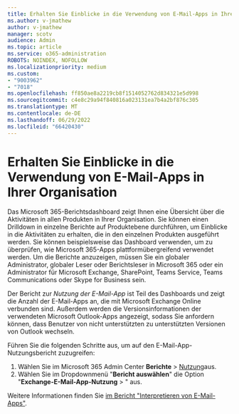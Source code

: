 ```yaml
---
title: Erhalten Sie Einblicke in die Verwendung von E-Mail-Apps in Ihrer Organisation
ms.author: v-jmathew
author: v-jmathew
manager: scotv
audience: Admin
ms.topic: article
ms.service: o365-administration
ROBOTS: NOINDEX, NOFOLLOW
ms.localizationpriority: medium
ms.custom:
- "9003962"
- "7018"
ms.openlocfilehash: ff850ae8a2219cb8f1514052762d834321e5d998
ms.sourcegitcommit: c4e8c29a94f840816a023131ea7b4a2bf876c305
ms.translationtype: MT
ms.contentlocale: de-DE
ms.lasthandoff: 06/29/2022
ms.locfileid: "66420430"
---
```

# <a name="gain-insight-into-the-use-of-email-apps-in-your-organization"></a>Erhalten Sie Einblicke in die Verwendung von E-Mail-Apps in Ihrer Organisation

Das Microsoft 365-Berichtsdashboard zeigt Ihnen eine Übersicht über die Aktivitäten in allen Produkten in Ihrer Organisation. Sie können einen Drilldown in einzelne Berichte auf Produktebene durchführen, um Einblicke in die Aktivitäten zu erhalten, die in den einzelnen Produkten ausgeführt werden. Sie können beispielsweise das Dashboard verwenden, um zu überprüfen, wie Microsoft 365-Apps plattformübergreifend verwendet werden. Um die Berichte anzuzeigen, müssen Sie ein globaler Administrator, globaler Leser oder Berichtsleser in Microsoft 365 oder ein Administrator für Microsoft Exchange, SharePoint, Teams Service, Teams Communications oder Skype for Business sein.

Der Bericht zur *Nutzung der E-Mail-App* ist Teil des Dashboards und zeigt die Anzahl der E-Mail-Apps an, die mit Microsoft Exchange Online verbunden sind. Außerdem werden die Versionsinformationen der verwendeten Microsoft Outlook-Apps angezeigt, sodass Sie anfordern können, dass Benutzer von nicht unterstützten zu unterstützten Versionen von Outlook wechseln.

Führen Sie die folgenden Schritte aus, um auf den E-Mail-App-Nutzungsbericht zuzugreifen:

1. Wählen Sie im Microsoft 365 Admin Center **Berichte** > [Nutzung](https://admin.microsoft.com/Adminportal/Home?ref=reportsUsage)aus.
2. Wählen Sie im Dropdownmenü "**Bericht auswählen**" die Option "**Exchange-E-Mail-App-Nutzung** > " aus.

Weitere Informationen finden Sie [im Bericht "Interpretieren von E-Mail-Apps"](https://go.microsoft.com/fwlink/?linkid=2140508).
